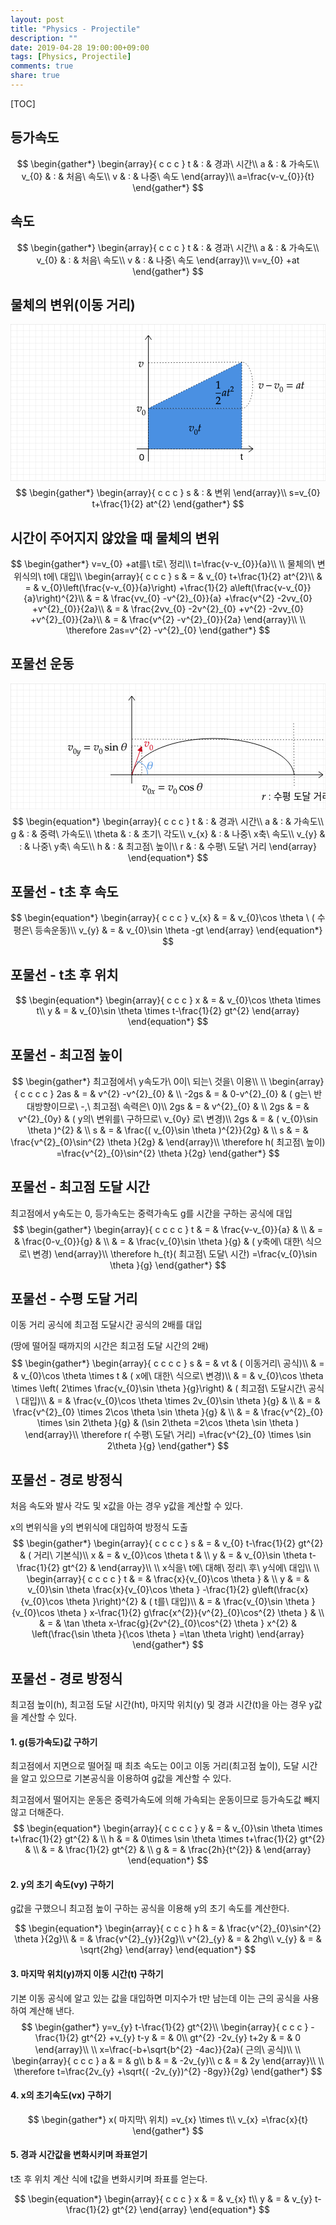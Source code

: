 ```yaml
---
layout: post
title: "Physics - Projectile"
description: ""
date: 2019-04-28 19:00:00+09:00
tags: [Physics, Projectile]
comments: true
share: true
---
```


[TOC]

## 등가속도



$$
\begin{gather*}
\begin{array}{ c c c }
t & : & 경과\ 시간\\
a & : & 가속도\\
v_{0} & : & 처음\ 속도\\
v & : & 나중\ 속도
\end{array}\\
a=\frac{v-v_{0}}{t}
\end{gather*}
$$



## 속도

$$
\begin{gather*}
\begin{array}{ c c c }
t & : & 경과\ 시간\\
a & : & 가속도\\
v_{0} & : & 처음\ 속도\\
v & : & 나중\ 속도
\end{array}\\
v=v_{0} +at
\end{gather*}
$$



## 물체의 변위(이동 거리)


<svg xmlns="http://www.w3.org/2000/svg" width="662" height="250.8125" style="
        width:662px;
        height:250.8125px;
        background: white;
        fill: none;
">
        <svg xmlns="http://www.w3.org/2000/svg"><g><defs><pattern id=".29422238962414315" width="10" height="10" patternUnits="userSpaceOnUse"><path d="M 10 0 L 0 0 0 10" fill="none" stroke="lightgray" stroke-width="0.5"/></pattern></defs><rect width="100%" height="100%" fill="url(#.29422238962414315)" stroke="lightgray" stroke-width="0.5"/></g></svg>
        <svg xmlns="http://www.w3.org/2000/svg" class="role-diagram-draw-area"><g class="shapes-region" style="stroke: black; fill: none;"><g class="composite-shape axis2d" style="stroke-width: 1; stroke: rgb(0, 0, 0);"><path class="real" d=" M202,199.64 L388.1,199.64 M220.61,18 L220.61,219.82"/><path d=" M381.1,194.64 L388.1,199.64 L381.1,204.64"/><path d=" M215.61,25 L220.61,18 L225.61,25"/></g><g class="composite-shape"><path class="real" d=" M220.61,134.82 L370.1,134.82 L370.1,199.64 L220.61,199.64 Z" style="stroke-width: 1; stroke: rgb(0, 0, 0); fill: rgb(74, 144, 226); stroke-dasharray: 1.125, 3.35;"/></g><g class="shape"><polygon class="real" points=" 370.1,60.82 370.1,134.82 220.61,134.82" style="stroke: rgb(0, 0, 0); stroke-width: 1; fill: rgb(74, 144, 226); stroke-dasharray: 1.125, 3.35;"/></g><g class="arrow-line"><path class="connection real" stroke-dasharray="1.125 3.35" d="  M221.1,61.82 L370.1,60.82" style="stroke: rgb(0, 0, 0); stroke-width: 1; fill: none;"/></g><g class="composite-shape"><path class="real" d=" M369.98,134.81 C370.19,134.82 370.4,134.83 370.6,134.83 C379.99,134.83 387.6,118.26 387.6,97.83 C387.6,77.39 379.99,60.82 370.6,60.82 C370.45,60.82 370.31,60.82 370.16,60.83 L370.6,97.83 Z" style="stroke-width: 1; stroke: none; fill: none; stroke-dasharray: 1.125, 3.35;"/><path class="real" d=" M369.98,134.81 C370.19,134.82 370.4,134.83 370.6,134.83 C379.99,134.83 387.6,118.26 387.6,97.83 C387.6,77.39 379.99,60.82 370.6,60.82 C370.45,60.82 370.31,60.82 370.16,60.83" style="stroke-width: 1; stroke: rgb(0, 0, 0); fill: none; stroke-dasharray: 1.125, 3.35;"/></g><g class="intersections-group"><g style="stroke: rgb(0, 0, 0); stroke-width: 1; fill: none;"/></g></g><g/><g/><!-- react-empty: 503 --></svg>
        <svg xmlns="http://www.w3.org/2000/svg" width="660" height="248.8125" style="width:660px;height:248.8125px;font-family:Asana-Math, Asana;background:white;"><g><g><text x="205.62503051757812" y="204.1999969482422" style="white-space:pre;stroke:none;fill:rgb(0, 0, 0);font-size:15px;font-family:Arial, Helvetica, sans-serif;font-weight:400;dominant-baseline:text-before-edge;text-decoration:none solid rgb(0, 0, 0);">0</text></g></g><g><g><text x="367.6250305175781" y="203.1999969482422" style="white-space:pre;stroke:none;fill:rgb(0, 0, 0);font-size:15px;font-family:Arial, Helvetica, sans-serif;font-weight:400;dominant-baseline:text-before-edge;text-decoration:none solid rgb(0, 0, 0);">t</text></g></g><g><g><g><g><g><g style="transform:matrix(1,0,0,1,201.78750610351562,140.15626525878906);"><path d="M166 420C187 420 203 421 229 424C118 304 76 221 76 121C76 44 122 -11 186 -11C324 -11 477 236 477 384C477 441 451 482 415 482C402 482 390 478 382 470L332 423L343 404C352 410 361 413 370 413C397 413 413 390 413 350C413 202 316 39 228 39C179 39 148 81 148 146C148 251 187 342 285 464L275 482C255 473 242 470 214 470C186 470 144 472 115 475L103 476C97 477 92 477 91 477C79 477 70 475 59 470C45 443 34 407 21 352L43 352L60 394C67 411 87 422 111 422C144 422 128 420 166 420Z" stroke="rgb(0, 0, 0)" stroke-width="8" fill="rgb(0, 0, 0)" style="transform:matrix(0.017,0,0,-0.017,0,0);"></path></g><g><g><g><g style="transform:matrix(1,0,0,1,210.26254272460938,145.54375305175782);"><path d="M263 689C108 689 29 566 29 324C29 207 50 106 85 57C120 8 176 -20 238 -20C389 -20 465 110 465 366C465 585 400 689 263 689ZM245 654C342 654 381 556 381 316C381 103 343 15 251 15C154 15 113 116 113 360C113 571 150 654 245 654Z" stroke="rgb(0, 0, 0)" stroke-width="8" fill="rgb(0, 0, 0)" style="transform:matrix(0.0119,0,0,-0.0119,0,0);"></path></g></g></g></g></g></g></g></g></g><g><g><g><g><g><g style="transform:matrix(1,0,0,1,204.62503051757812,68.60000610351562);"><path d="M166 420C187 420 203 421 229 424C118 304 76 221 76 121C76 44 122 -11 186 -11C324 -11 477 236 477 384C477 441 451 482 415 482C402 482 390 478 382 470L332 423L343 404C352 410 361 413 370 413C397 413 413 390 413 350C413 202 316 39 228 39C179 39 148 81 148 146C148 251 187 342 285 464L275 482C255 473 242 470 214 470C186 470 144 472 115 475L103 476C97 477 92 477 91 477C79 477 70 475 59 470C45 443 34 407 21 352L43 352L60 394C67 411 87 422 111 422C144 422 128 420 166 420Z" stroke="rgb(0, 0, 0)" stroke-width="8" fill="rgb(0, 0, 0)" style="transform:matrix(0.017,0,0,-0.017,0,0);"></path></g></g></g></g></g></g><g><g><g><g><g><g style="transform:matrix(1,0,0,1,396.6312561035156,103.15626525878906);"><path d="M166 420C187 420 203 421 229 424C118 304 76 221 76 121C76 44 122 -11 186 -11C324 -11 477 236 477 384C477 441 451 482 415 482C402 482 390 478 382 470L332 423L343 404C352 410 361 413 370 413C397 413 413 390 413 350C413 202 316 39 228 39C179 39 148 81 148 146C148 251 187 342 285 464L275 482C255 473 242 470 214 470C186 470 144 472 115 475L103 476C97 477 92 477 91 477C79 477 70 475 59 470C45 443 34 407 21 352L43 352L60 394C67 411 87 422 111 422C144 422 128 420 166 420Z" stroke="rgb(0, 0, 0)" stroke-width="8" fill="rgb(0, 0, 0)" style="transform:matrix(0.017,0,0,-0.017,0,0);"></path></g><g style="transform:matrix(1,0,0,1,408.3062438964844,103.15626525878906);"><path d="M555 243L555 299L51 299L51 243Z" stroke="rgb(0, 0, 0)" stroke-width="8" fill="rgb(0, 0, 0)" style="transform:matrix(0.017,0,0,-0.017,0,0);"></path></g><g style="transform:matrix(1,0,0,1,421.7812805175781,103.15626525878906);"><path d="M166 420C187 420 203 421 229 424C118 304 76 221 76 121C76 44 122 -11 186 -11C324 -11 477 236 477 384C477 441 451 482 415 482C402 482 390 478 382 470L332 423L343 404C352 410 361 413 370 413C397 413 413 390 413 350C413 202 316 39 228 39C179 39 148 81 148 146C148 251 187 342 285 464L275 482C255 473 242 470 214 470C186 470 144 472 115 475L103 476C97 477 92 477 91 477C79 477 70 475 59 470C45 443 34 407 21 352L43 352L60 394C67 411 87 422 111 422C144 422 128 420 166 420Z" stroke="rgb(0, 0, 0)" stroke-width="8" fill="rgb(0, 0, 0)" style="transform:matrix(0.017,0,0,-0.017,0,0);"></path></g><g><g><g><g style="transform:matrix(1,0,0,1,430.2562561035156,108.54375305175782);"><path d="M263 689C108 689 29 566 29 324C29 207 50 106 85 57C120 8 176 -20 238 -20C389 -20 465 110 465 366C465 585 400 689 263 689ZM245 654C342 654 381 556 381 316C381 103 343 15 251 15C154 15 113 116 113 360C113 571 150 654 245 654Z" stroke="rgb(0, 0, 0)" stroke-width="8" fill="rgb(0, 0, 0)" style="transform:matrix(0.0119,0,0,-0.0119,0,0);"></path></g></g></g></g><g style="transform:matrix(1,0,0,1,440.9937438964844,103.15626525878906);"><path d="M604 347L604 406L65 406L65 347ZM604 134L604 193L65 193L65 134Z" stroke="rgb(0, 0, 0)" stroke-width="8" fill="rgb(0, 0, 0)" style="transform:matrix(0.017,0,0,-0.017,0,0);"></path></g><g style="transform:matrix(1,0,0,1,457.1437683105469,103.15626525878906);"><path d="M271 204L242 77C238 60 236 42 236 26C236 4 245 -9 260 -9C283 -9 324 17 406 85L399 106C375 86 346 59 324 59C315 59 309 68 309 82C309 87 309 90 310 93L402 472L392 481L359 463C318 478 301 482 274 482C246 482 226 477 199 464C137 433 104 403 79 354C35 265 4 145 4 67C4 23 19 -11 38 -11C75 -11 155 41 271 204ZM319 414C297 305 278 253 244 201C187 117 126 59 94 59C82 59 76 72 76 99C76 163 104 280 139 360C163 415 186 433 234 433C257 433 275 429 319 414ZM568 390L512 107C511 99 499 61 499 31C499 6 510 -9 529 -9C564 -9 599 11 677 74L708 99L698 117L653 86C624 66 604 56 593 56C584 56 579 64 579 76C579 102 593 183 622 328L635 390L742 390L753 440C715 436 681 434 643 434C659 528 670 577 688 631L677 646C657 634 630 622 599 610L574 440C530 419 504 408 486 403L484 390Z" stroke="rgb(0, 0, 0)" stroke-width="8" fill="rgb(0, 0, 0)" style="transform:matrix(0.017,0,0,-0.017,0,0);"></path></g></g></g></g></g></g><g><g><g><g><g><g><g><g><g style="transform:matrix(1,0,0,1,328.2000427246094,103.00001525878906);"><path d="M418 -3L418 27L366 30C311 33 301 44 301 96L301 700L60 598L67 548L217 614L217 96C217 44 206 33 152 30L96 27L96 -3C250 0 250 0 261 0C292 0 402 -3 418 -3Z" stroke="rgb(0, 0, 0)" stroke-width="8" fill="rgb(0, 0, 0)" style="transform:matrix(0.017,0,0,-0.017,0,0);"></path></g></g></g><g><g><g style="transform:matrix(1,0,0,1,328.2000427246094,128.00001525878906);"><path d="M16 23L16 -3C203 -3 203 0 239 0C275 0 275 -3 468 -3L468 82C353 77 307 81 122 77L304 270C401 373 431 428 431 503C431 618 353 689 226 689C154 689 105 669 56 619L39 483L68 483L81 529C97 587 133 612 200 612C286 612 341 558 341 473C341 398 299 324 186 204Z" stroke="rgb(0, 0, 0)" stroke-width="8" fill="rgb(0, 0, 0)" style="transform:matrix(0.017,0,0,-0.017,0,0);"></path></g></g></g><line style="fill:none;stroke-width:1px;stroke:rgb(0, 0, 0);" x1="328.2000427246094" y1="110.55000305175781" x2="336.68754291534424" y2="110.55000305175781"></line></g><g style="transform:matrix(1,0,0,1,338.3875427246094,115.00001525878906);"><path d="M271 204L242 77C238 60 236 42 236 26C236 4 245 -9 260 -9C283 -9 324 17 406 85L399 106C375 86 346 59 324 59C315 59 309 68 309 82C309 87 309 90 310 93L402 472L392 481L359 463C318 478 301 482 274 482C246 482 226 477 199 464C137 433 104 403 79 354C35 265 4 145 4 67C4 23 19 -11 38 -11C75 -11 155 41 271 204ZM319 414C297 305 278 253 244 201C187 117 126 59 94 59C82 59 76 72 76 99C76 163 104 280 139 360C163 415 186 433 234 433C257 433 275 429 319 414ZM568 390L512 107C511 99 499 61 499 31C499 6 510 -9 529 -9C564 -9 599 11 677 74L708 99L698 117L653 86C624 66 604 56 593 56C584 56 579 64 579 76C579 102 593 183 622 328L635 390L742 390L753 440C715 436 681 434 643 434C659 528 670 577 688 631L677 646C657 634 630 622 599 610L574 440C530 419 504 408 486 403L484 390Z" stroke="rgb(0, 0, 0)" stroke-width="8" fill="rgb(0, 0, 0)" style="transform:matrix(0.017,0,0,-0.017,0,0);"></path></g><g><g><g><g style="transform:matrix(1,0,0,1,351.5500183105469,107.71251525878907);"><path d="M16 23L16 -3C203 -3 203 0 239 0C275 0 275 -3 468 -3L468 82C353 77 307 81 122 77L304 270C401 373 431 428 431 503C431 618 353 689 226 689C154 689 105 669 56 619L39 483L68 483L81 529C97 587 133 612 200 612C286 612 341 558 341 473C341 398 299 324 186 204Z" stroke="rgb(0, 0, 0)" stroke-width="8" fill="rgb(0, 0, 0)" style="transform:matrix(0.0119,0,0,-0.0119,0,0);"></path></g></g></g></g></g></g></g></g></g><g><g><g><g><g><g style="transform:matrix(1,0,0,1,285.3125305175781,171.38124084472656);"><path d="M166 420C187 420 203 421 229 424C118 304 76 221 76 121C76 44 122 -11 186 -11C324 -11 477 236 477 384C477 441 451 482 415 482C402 482 390 478 382 470L332 423L343 404C352 410 361 413 370 413C397 413 413 390 413 350C413 202 316 39 228 39C179 39 148 81 148 146C148 251 187 342 285 464L275 482C255 473 242 470 214 470C186 470 144 472 115 475L103 476C97 477 92 477 91 477C79 477 70 475 59 470C45 443 34 407 21 352L43 352L60 394C67 411 87 422 111 422C144 422 128 420 166 420Z" stroke="rgb(0, 0, 0)" stroke-width="8" fill="rgb(0, 0, 0)" style="transform:matrix(0.017,0,0,-0.017,0,0);"></path></g><g><g><g><g style="transform:matrix(1,0,0,1,293.7875061035156,176.76875915527344);"><path d="M263 689C108 689 29 566 29 324C29 207 50 106 85 57C120 8 176 -20 238 -20C389 -20 465 110 465 366C465 585 400 689 263 689ZM245 654C342 654 381 556 381 316C381 103 343 15 251 15C154 15 113 116 113 360C113 571 150 654 245 654Z" stroke="rgb(0, 0, 0)" stroke-width="8" fill="rgb(0, 0, 0)" style="transform:matrix(0.0119,0,0,-0.0119,0,0);"></path></g></g></g></g><g style="transform:matrix(1,0,0,1,299.7250061035156,171.38124084472656);"><path d="M125 390L69 107C68 99 56 61 56 31C56 6 67 -9 86 -9C121 -9 156 11 234 74L265 99L255 117L210 86C181 66 161 56 150 56C141 56 136 64 136 76C136 102 150 183 179 328L192 390L299 390L310 440C272 436 238 434 200 434C216 528 227 577 245 631L234 646C214 634 187 622 156 610L131 440C87 419 61 408 43 403L41 390Z" stroke="rgb(0, 0, 0)" stroke-width="8" fill="rgb(0, 0, 0)" style="transform:matrix(0.017,0,0,-0.017,0,0);"></path></g></g></g></g></g></g></svg>
</svg>
$$
\begin{gather*}
\begin{array}{ c c c }
s & : & 변위
\end{array}\\
s=v_{0} t+\frac{1}{2} at^{2}
\end{gather*}
$$



## 시간이 주어지지 않았을 때 물체의 변위

$$
\begin{gather*}
v=v_{0} +at를\ t로\ 정리\\
t=\frac{v-v_{0}}{a}\\
\\
물체의\ 변위식의\ t에\ 대입\\
\begin{array}{ c c c }
s & = & v_{0} t+\frac{1}{2} at^{2}\\
 & = & v_{0}\left(\frac{v-v_{0}}{a}\right) +\frac{1}{2} a\left(\frac{v-v_{0}}{a}\right)^{2}\\
 & = & \frac{vv_{0} -v^{2}_{0}}{a} +\frac{v^{2} -2vv_{0} +v^{2}_{0}}{2a}\\
 & = & \frac{2vv_{0} -2v^{2}_{0} +v^{2} -2vv_{0} +v^{2}_{0}}{2a}\\
 & = & \frac{v^{2} -v^{2}_{0}}{2a}
\end{array}\\
\\
\therefore 2as=v^{2} -v^{2}_{0}
\end{gather*}
$$



## 포물선 운동


<svg xmlns="http://www.w3.org/2000/svg" width="662" height="202.5" style="
        width:662px;
        height:202.5px;
        background: white;
        fill: none;
">
        <svg xmlns="http://www.w3.org/2000/svg"><g><defs><pattern id=".8079804738537064" width="10" height="10" patternUnits="userSpaceOnUse"><path d="M 10 0 L 0 0 0 10" fill="none" stroke="lightgray" stroke-width="0.5"/></pattern></defs><rect width="100%" height="100%" fill="url(#.8079804738537064)" stroke="lightgray" stroke-width="0.5"/></g></svg>
        <svg xmlns="http://www.w3.org/2000/svg" class="role-diagram-draw-area"><g class="shapes-region" style="stroke: black; fill: none;"><g class="composite-shape axis2d" style="stroke-width: 1; stroke: rgb(0, 0, 0);"><path class="real" d=" M160,146 L500,146 M194,20 L194,160"/><path d=" M493,141 L500,146 L493,151"/><path d=" M189,27 L194,20 L199,27"/></g><g class="composite-shape"><path class="real" d=" M194.74,146.5 C198.43,114.15 254.88,88.28 324.07,88.03 C393.91,87.77 450.95,113.7 453.93,146.45 L324.3,149.5 Z" style="stroke-width: 1; stroke: none; fill: none;"/><path class="real" d=" M194.74,146.5 C198.43,114.15 254.88,88.28 324.07,88.03 C393.91,87.77 450.95,113.7 453.93,146.45" style="stroke-width: 1; stroke: rgb(0, 0, 0); fill: none;"/></g><g class="arrow-line"><path class="connection real" stroke-dasharray="" d="  M209.34,101.89 L194,146" style="stroke: rgb(208, 2, 27); stroke-width: 1; fill: none;"/><g stroke="none" fill="rgba(208,2,27,1)" transform="matrix(-0.3285369771688027,0.9444911088161633,-0.9444911088161633,-0.3285369771688027,210,100)" style="stroke: none; fill: rgb(208, 2, 27); stroke-width: 1;"><path d=" M8.93,-4.29 L0,0 L8.93,4.29 Z"/></g></g><g class="composite-shape"><path class="real" d=" M194,100 L210,100 L210,146 L194,146 Z" style="stroke-width: 1; stroke: rgb(0, 0, 0); fill: none; stroke-dasharray: 1.125, 3.35;"/></g><g class="composite-shape"><path class="real" d=" M201.81,125.15 C211.62,125.55 219.42,134.4 219.34,145.2 C219.34,145.31 219.34,145.42 219.33,145.53 L201.1,145.06 Z" style="stroke-width: 1; stroke: none; fill: none;"/><path class="real" d=" M201.81,125.15 C211.62,125.55 219.42,134.4 219.34,145.2 C219.34,145.31 219.34,145.42 219.33,145.53" style="stroke-width: 1; stroke: rgb(74, 144, 226); fill: none;"/></g><g class="arrow-line"><path class="connection real" stroke-dasharray="1.125 3.35" d="  M500,90 L194,89" style="stroke: rgb(0, 0, 0); stroke-width: 1; fill: none;"/></g><g class="arrow-line"><path class="connection real" stroke-dasharray="1.125 3.35" d="  M453,64 L454,164" style="stroke: rgb(0, 0, 0); stroke-width: 1; fill: none;"/></g><g class="intersections-group"><g style="stroke: rgb(0, 0, 0); stroke-width: 1; fill: none;"/></g></g><g/><g/><!-- react-empty: 1095 --></svg>
        <svg xmlns="http://www.w3.org/2000/svg" width="660" height="200.5" style="width:660px;height:200.5px;font-family:Asana-Math, Asana;background:white;"><g><g><g><g><g><g style="transform:matrix(1,0,0,1,213.78750610351562,101.15625);"><path d="M166 420C187 420 203 421 229 424C118 304 76 221 76 121C76 44 122 -11 186 -11C324 -11 477 236 477 384C477 441 451 482 415 482C402 482 390 478 382 470L332 423L343 404C352 410 361 413 370 413C397 413 413 390 413 350C413 202 316 39 228 39C179 39 148 81 148 146C148 251 187 342 285 464L275 482C255 473 242 470 214 470C186 470 144 472 115 475L103 476C97 477 92 477 91 477C79 477 70 475 59 470C45 443 34 407 21 352L43 352L60 394C67 411 87 422 111 422C144 422 128 420 166 420Z" stroke="rgb(208, 2, 27)" stroke-width="8" fill="rgb(208, 2, 27)" style="transform:matrix(0.017,0,0,-0.017,0,0);"></path></g><g><g><g><g style="transform:matrix(1,0,0,1,222.26254272460938,106.54373779296876);"><path d="M263 689C108 689 29 566 29 324C29 207 50 106 85 57C120 8 176 -20 238 -20C389 -20 465 110 465 366C465 585 400 689 263 689ZM245 654C342 654 381 556 381 316C381 103 343 15 251 15C154 15 113 116 113 360C113 571 150 654 245 654Z" stroke="rgb(208, 2, 27)" stroke-width="8" fill="rgb(208, 2, 27)" style="transform:matrix(0.0119,0,0,-0.0119,0,0);"></path></g></g></g></g></g></g></g></g></g><g><g><g><g><g><g style="transform:matrix(1,0,0,1,91.71249389648438,107.15625);"><path d="M166 420C187 420 203 421 229 424C118 304 76 221 76 121C76 44 122 -11 186 -11C324 -11 477 236 477 384C477 441 451 482 415 482C402 482 390 478 382 470L332 423L343 404C352 410 361 413 370 413C397 413 413 390 413 350C413 202 316 39 228 39C179 39 148 81 148 146C148 251 187 342 285 464L275 482C255 473 242 470 214 470C186 470 144 472 115 475L103 476C97 477 92 477 91 477C79 477 70 475 59 470C45 443 34 407 21 352L43 352L60 394C67 411 87 422 111 422C144 422 128 420 166 420Z" stroke="rgb(0, 0, 0)" stroke-width="8" fill="rgb(0, 0, 0)" style="transform:matrix(0.017,0,0,-0.017,0,0);"></path></g><g><g><g><g style="transform:matrix(1,0,0,1,100.18753051757812,112.54373779296876);"><path d="M263 689C108 689 29 566 29 324C29 207 50 106 85 57C120 8 176 -20 238 -20C389 -20 465 110 465 366C465 585 400 689 263 689ZM245 654C342 654 381 556 381 316C381 103 343 15 251 15C154 15 113 116 113 360C113 571 150 654 245 654ZM492 -180C491 -187 491 -193 491 -198C491 -241 528 -276 573 -276C679 -276 789 -152 848 33L989 473L978 482C949 471 926 465 904 463L869 331C857 284 822 211 789 162C754 111 705 67 683 67C671 67 662 90 663 115L679 322C681 353 683 391 683 419C683 464 676 482 659 482C646 482 632 475 584 442L502 386L513 368L563 398C568 401 579 410 588 410C602 410 610 391 610 358C610 357 610 351 609 343L592 100L591 60C591 18 609 -11 634 -11C671 -11 755 74 830 187L781 16C730 -161 680 -234 610 -234C575 -234 548 -207 548 -172C548 -167 549 -159 550 -150L540 -146Z" stroke="rgb(0, 0, 0)" stroke-width="8" fill="rgb(0, 0, 0)" style="transform:matrix(0.0119,0,0,-0.0119,0,0);"></path></g></g></g></g><g style="transform:matrix(1,0,0,1,116.86251831054688,107.15625);"><path d="M604 347L604 406L65 406L65 347ZM604 134L604 193L65 193L65 134Z" stroke="rgb(0, 0, 0)" stroke-width="8" fill="rgb(0, 0, 0)" style="transform:matrix(0.017,0,0,-0.017,0,0);"></path></g><g style="transform:matrix(1,0,0,1,133.01254272460938,107.15625);"><path d="M166 420C187 420 203 421 229 424C118 304 76 221 76 121C76 44 122 -11 186 -11C324 -11 477 236 477 384C477 441 451 482 415 482C402 482 390 478 382 470L332 423L343 404C352 410 361 413 370 413C397 413 413 390 413 350C413 202 316 39 228 39C179 39 148 81 148 146C148 251 187 342 285 464L275 482C255 473 242 470 214 470C186 470 144 472 115 475L103 476C97 477 92 477 91 477C79 477 70 475 59 470C45 443 34 407 21 352L43 352L60 394C67 411 87 422 111 422C144 422 128 420 166 420Z" stroke="rgb(0, 0, 0)" stroke-width="8" fill="rgb(0, 0, 0)" style="transform:matrix(0.017,0,0,-0.017,0,0);"></path></g><g><g><g><g style="transform:matrix(1,0,0,1,141.48751831054688,112.54373779296876);"><path d="M263 689C108 689 29 566 29 324C29 207 50 106 85 57C120 8 176 -20 238 -20C389 -20 465 110 465 366C465 585 400 689 263 689ZM245 654C342 654 381 556 381 316C381 103 343 15 251 15C154 15 113 116 113 360C113 571 150 654 245 654Z" stroke="rgb(0, 0, 0)" stroke-width="8" fill="rgb(0, 0, 0)" style="transform:matrix(0.0119,0,0,-0.0119,0,0);"></path></g></g></g></g><g><g style="transform:matrix(1,0,0,1,150.82504272460938,107.15625);"><path d="M41 143C41 74 38 44 30 4C82 -13 121 -20 167 -20C298 -20 391 50 391 148C391 321 107 228 107 358C107 408 142 436 203 436C270 436 321 401 321 354L321 331L349 331C350 389 351 413 354 444C301 462 265 469 224 469C108 469 37 414 37 324C37 276 59 242 105 221C223 169 317 195 317 109C317 55 267 17 196 17C123 17 71 52 71 102L71 143ZM611 465L602 469C551 448 499 434 446 428L446 400L483 400C523 400 527 393 527 327L527 102C527 39 524 32 490 30L444 27L444 -3C544 0 544 0 569 0C594 0 594 0 694 -3L694 27L648 30C614 32 611 39 611 102ZM565 687C535 687 509 661 509 631C509 602 535 576 564 576C593 576 620 602 620 631C620 659 593 687 565 687ZM1123 -3C1184 0 1185 0 1202 0C1216 0 1216 0 1285 -3L1285 27L1244 30C1210 32 1207 38 1207 102L1207 295C1207 412 1152 469 1040 469C1003 469 982 462 961 444L885 378L885 465L876 469C825 448 773 434 720 428L720 400L757 400C797 400 801 393 801 327L801 102C801 39 798 32 764 30L719 27L719 -3C787 -1 814 0 843 0C872 0 899 -1 967 -3L967 27L922 30C888 32 885 39 885 102L885 314C885 359 951 408 1012 408C1079 408 1123 358 1123 281Z" stroke="rgb(0, 0, 0)" stroke-width="8" fill="rgb(0, 0, 0)" style="transform:matrix(0.017,0,0,-0.017,0,0);"></path></g></g><g style="transform:matrix(1,0,0,1,176.22500610351562,107.15625);"><path d="M237 -16C473 -16 572 316 576 504C578 618 546 702 419 702C159 702 72 412 69 199C67 80 101 -16 237 -16ZM401 676C536 676 506 491 485 381L169 381C194 485 272 676 401 676ZM253 13C102 13 147 261 163 349L479 349C454 237 396 13 253 13Z" stroke="rgb(0, 0, 0)" stroke-width="8" fill="rgb(0, 0, 0)" style="transform:matrix(0.017,0,0,-0.017,0,0);"></path></g></g></g></g></g></g><g><g><g><g><g><g style="transform:matrix(1,0,0,1,210.71878051757812,171.15625);"><path d="M166 420C187 420 203 421 229 424C118 304 76 221 76 121C76 44 122 -11 186 -11C324 -11 477 236 477 384C477 441 451 482 415 482C402 482 390 478 382 470L332 423L343 404C352 410 361 413 370 413C397 413 413 390 413 350C413 202 316 39 228 39C179 39 148 81 148 146C148 251 187 342 285 464L275 482C255 473 242 470 214 470C186 470 144 472 115 475L103 476C97 477 92 477 91 477C79 477 70 475 59 470C45 443 34 407 21 352L43 352L60 394C67 411 87 422 111 422C144 422 128 420 166 420Z" stroke="rgb(0, 0, 0)" stroke-width="8" fill="rgb(0, 0, 0)" style="transform:matrix(0.017,0,0,-0.017,0,0);"></path></g><g><g><g><g style="transform:matrix(1,0,0,1,219.19375610351562,176.54373779296876);"><path d="M263 689C108 689 29 566 29 324C29 207 50 106 85 57C120 8 176 -20 238 -20C389 -20 465 110 465 366C465 585 400 689 263 689ZM245 654C342 654 381 556 381 316C381 103 343 15 251 15C154 15 113 116 113 360C113 571 150 654 245 654ZM508 1C523 -7 539 -11 551 -11C584 -11 623 18 654 65L730 182L741 113C754 28 777 -11 813 -11C835 -11 867 6 899 35L948 79L939 98C903 68 878 53 862 53C847 53 834 63 824 83C815 102 804 139 799 168L781 269L816 318C863 383 890 406 921 406C937 406 949 398 954 383L968 387L983 472C971 479 962 482 953 482C913 482 873 446 811 354L774 299L768 347C756 446 729 482 670 482C644 482 622 474 613 461L555 378L572 368C602 402 622 416 641 416C674 416 696 375 713 277L724 215L684 153C641 86 607 54 579 54C564 54 553 58 551 63L540 91L520 88C520 53 512 27 508 1Z" stroke="rgb(0, 0, 0)" stroke-width="8" fill="rgb(0, 0, 0)" style="transform:matrix(0.0119,0,0,-0.0119,0,0);"></path></g></g></g></g><g style="transform:matrix(1,0,0,1,235.86874389648438,171.15625);"><path d="M604 347L604 406L65 406L65 347ZM604 134L604 193L65 193L65 134Z" stroke="rgb(0, 0, 0)" stroke-width="8" fill="rgb(0, 0, 0)" style="transform:matrix(0.017,0,0,-0.017,0,0);"></path></g><g style="transform:matrix(1,0,0,1,252.01876831054688,171.15625);"><path d="M166 420C187 420 203 421 229 424C118 304 76 221 76 121C76 44 122 -11 186 -11C324 -11 477 236 477 384C477 441 451 482 415 482C402 482 390 478 382 470L332 423L343 404C352 410 361 413 370 413C397 413 413 390 413 350C413 202 316 39 228 39C179 39 148 81 148 146C148 251 187 342 285 464L275 482C255 473 242 470 214 470C186 470 144 472 115 475L103 476C97 477 92 477 91 477C79 477 70 475 59 470C45 443 34 407 21 352L43 352L60 394C67 411 87 422 111 422C144 422 128 420 166 420Z" stroke="rgb(0, 0, 0)" stroke-width="8" fill="rgb(0, 0, 0)" style="transform:matrix(0.017,0,0,-0.017,0,0);"></path></g><g><g><g><g style="transform:matrix(1,0,0,1,260.4937438964844,176.54373779296876);"><path d="M263 689C108 689 29 566 29 324C29 207 50 106 85 57C120 8 176 -20 238 -20C389 -20 465 110 465 366C465 585 400 689 263 689ZM245 654C342 654 381 556 381 316C381 103 343 15 251 15C154 15 113 116 113 360C113 571 150 654 245 654Z" stroke="rgb(0, 0, 0)" stroke-width="8" fill="rgb(0, 0, 0)" style="transform:matrix(0.0119,0,0,-0.0119,0,0);"></path></g></g></g></g><g><g style="transform:matrix(1,0,0,1,269.8312683105469,171.15625);"><path d="M399 311C399 357 404 398 413 434C381 478 338 497 293 497C169 497 25 361 25 224C25 219 26 215 26 210C26 75 121 -20 255 -20C307 -20 382 -1 392 14L413 46L403 61C366 41 334 32 298 32C187 32 114 118 114 250C114 357 164 417 254 417C298 417 346 397 364 372L371 311ZM722 469C576 469 475 366 475 217C475 76 564 -20 693 -20C847 -20 957 87 957 237C957 372 859 469 722 469ZM704 436C796 436 864 336 864 200C864 85 813 13 732 13C634 13 568 109 568 251C568 371 616 436 704 436ZM1029 143C1029 74 1026 44 1018 4C1070 -13 1109 -20 1155 -20C1286 -20 1379 50 1379 148C1379 321 1095 228 1095 358C1095 408 1130 436 1191 436C1258 436 1309 401 1309 354L1309 331L1337 331C1338 389 1339 413 1342 444C1289 462 1253 469 1212 469C1096 469 1025 414 1025 324C1025 276 1047 242 1093 221C1211 169 1305 195 1305 109C1305 55 1255 17 1184 17C1111 17 1059 52 1059 102L1059 143Z" stroke="rgb(0, 0, 0)" stroke-width="8" fill="rgb(0, 0, 0)" style="transform:matrix(0.017,0,0,-0.017,0,0);"></path></g></g><g style="transform:matrix(1,0,0,1,297.2187805175781,171.15625);"><path d="M237 -16C473 -16 572 316 576 504C578 618 546 702 419 702C159 702 72 412 69 199C67 80 101 -16 237 -16ZM401 676C536 676 506 491 485 381L169 381C194 485 272 676 401 676ZM253 13C102 13 147 261 163 349L479 349C454 237 396 13 253 13Z" stroke="rgb(0, 0, 0)" stroke-width="8" fill="rgb(0, 0, 0)" style="transform:matrix(0.017,0,0,-0.017,0,0);"></path></g></g></g></g></g></g><g><g><g><g><g><g style="transform:matrix(1,0,0,1,217.78750610351562,137.0999755859375);"><path d="M237 -16C473 -16 572 316 576 504C578 618 546 702 419 702C159 702 72 412 69 199C67 80 101 -16 237 -16ZM401 676C536 676 506 491 485 381L169 381C194 485 272 676 401 676ZM253 13C102 13 147 261 163 349L479 349C454 237 396 13 253 13Z" stroke="rgb(74, 144, 226)" stroke-width="8" fill="rgb(74, 144, 226)" style="transform:matrix(0.017,0,0,-0.017,0,0);"></path></g></g></g></g></g></g><g><g><g><g><g><g style="transform:matrix(1,0,0,1,510.8812561035156,96.0999755859375);"><path d="M236 722L224 733C179 711 138 697 64 691L60 670L108 670C126 670 142 667 142 647C142 641 142 632 140 622L98 388C78 272 36 80 10 2L17 -9L86 7C94 64 108 164 148 236C193 317 296 414 338 414C349 414 360 407 360 393C360 375 355 342 345 303L294 107C288 85 281 55 281 31C281 6 291 -9 312 -9C344 -9 412 41 471 85L461 103L435 86C412 71 386 56 374 56C367 56 361 65 361 76C361 88 364 101 368 116L432 372C438 398 443 423 443 447C443 464 437 482 411 482C376 482 299 437 231 374C198 343 172 308 144 273L140 275Z" stroke="rgb(0, 0, 0)" stroke-width="8" fill="rgb(0, 0, 0)" style="transform:matrix(0.017,0,0,-0.017,0,0);"></path></g><g style="transform:matrix(1,0,0,1,526.7937316894531,96.0999755859375);"><path d="M123 111C93 111 66 83 66 53C66 23 93 -5 122 -5C154 -5 182 22 182 53C182 83 154 111 123 111ZM123 456C93 456 66 428 66 398C66 368 93 340 122 340C154 340 182 367 182 397C182 428 154 456 123 456Z" stroke="rgb(0, 0, 0)" stroke-width="8" fill="rgb(0, 0, 0)" style="transform:matrix(0.017,0,0,-0.017,0,0);"></path></g><g><g style="transform:matrix(1,0,0,1,534.0813293457031,96.0999755859375);"><path d="" stroke="rgb(0, 0, 0)" stroke-width="8" fill="rgb(0, 0, 0)" style="transform:matrix(0.017,0,0,-0.017,0,0);"></path></g><text x="538.0813293457031" y="96.26664225260417" style="white-space:pre;stroke:none;fill:rgb(0, 0, 0);font-size:17px;font-family:Asana-Math, Asana;font-weight:400;dominant-baseline:auto;text-decoration:none solid rgb(0, 0, 0);">최고점</text><g style="transform:matrix(1,0,0,1,589.2812805175781,96.0999755859375);"><path d="" stroke="rgb(0, 0, 0)" stroke-width="8" fill="rgb(0, 0, 0)" style="transform:matrix(0.017,0,0,-0.017,0,0);"></path></g><text x="594.0813293457031" y="96.26664225260417" style="white-space:pre;stroke:none;fill:rgb(0, 0, 0);font-size:17px;font-family:Asana-Math, Asana;font-weight:400;dominant-baseline:auto;text-decoration:none solid rgb(0, 0, 0);">높이</text></g></g></g></g></g></g><g><g><g><g><g><g style="transform:matrix(1,0,0,1,401.7812805175781,186.0999755859375);"><path d="M368 365C371 403 376 435 384 476C373 481 369 482 364 482C333 482 302 458 266 407C227 351 188 291 172 256L204 408C208 425 210 438 210 450C210 470 202 482 187 482C166 482 128 461 54 408L26 388L33 368L65 389C93 407 104 412 113 412C123 412 130 403 130 390C130 332 87 126 47 -2L57 -9C72 -4 88 -1 111 4L124 6L150 126C168 209 191 262 235 319C269 363 296 384 318 384C333 384 343 379 354 365Z" stroke="rgb(0, 0, 0)" stroke-width="8" fill="rgb(0, 0, 0)" style="transform:matrix(0.017,0,0,-0.017,0,0);"></path></g></g></g></g><text x="408.3812561035156" y="172.29998779296875" style="white-space:pre;stroke:none;fill:rgb(0, 0, 0);font-size:15px;font-family:Arial, Helvetica, sans-serif;font-weight:400;dominant-baseline:text-before-edge;text-decoration:none solid rgb(0, 0, 0);"> : 수평 도달 거리</text></g></g></svg>
</svg>
$$
\begin{equation*}
\begin{array}{ c c c }
t & : & 경과\ 시간\\
a & : & 가속도\\
g & : & 중력\ 가속도\\
\theta  & : & 초기\ 각도\\
v_{x} & : & 나중\ x축\ 속도\\
v_{y} & : & 나중\ y축\ 속도\\
h & : & 최고점\ 높이\\
r & : & 수평\ 도달\ 거리
\end{array}
\end{equation*}
$$



## 포물선 - t초 후 속도

$$
\begin{equation*}
\begin{array}{ c c c }
v_{x} & = & v_{0}\cos \theta \ ( 수평은\ 등속운동)\\
v_{y} & = & v_{0}\sin \theta -gt
\end{array}
\end{equation*}
$$



## 포물선 - t초 후 위치

$$
\begin{equation*}
\begin{array}{ c c c }
x & = & v_{0}\cos \theta \times t\\
y & = & v_{0}\sin \theta \times t-\frac{1}{2} gt^{2}
\end{array}
\end{equation*}
$$



## 포물선 - 최고점 높이

$$
\begin{gather*}
최고점에서\ y속도가\ 0이\ 되는\ 것을\ 이용\\
\\
\begin{array}{ c c c c }
2as & = & v^{2} -v^{2}_{0} & \\
-2gs & = & 0-v^{2}_{0} & ( g는\ 반대방향이므로\ -,\ 최고점\ 속력은\ 0)\\
2gs & = & v^{2}_{0} & \\
2gs & = & v^{2}_{0y} & ( y의\ 변위를\ 구하므로\ v_{0y} 로\ 변경)\\
2gs & = & ( v_{0}\sin \theta )^{2} & \\
s & = & \frac{( v_{0}\sin \theta )^{2}}{2g} & \\
s & = & \frac{v^{2}_{0}\sin^{2} \theta }{2g} & 
\end{array}\\
\therefore h( 최고점\ 높이) =\frac{v^{2}_{0}\sin^{2} \theta }{2g}
\end{gather*}
$$



## 포물선 - 최고점 도달 시간

최고점에서 y속도는 0, 등가속도는 중력가속도 g를 시간을 구하는 공식에 대입
$$
\begin{gather*}
\begin{array}{ c c c c }
t & = & \frac{v-v_{0}}{a} & \\
 & = & \frac{0-v_{0}}{g} & \\
 & = & \frac{v_{0}\sin \theta }{g} & ( y축에\ 대한\ 식으로\ 변경)
\end{array}\\
\therefore h_{t}( 최고점\ 도달\ 시간) =\frac{v_{0}\sin \theta }{g}
\end{gather*}
$$


## 포물선 - 수평 도달 거리

이동 거리 공식에 최고점 도달시간 공식의 2배를 대입

(땅에 떨어질 때까지의 시간은 최고점 도달 시간의 2배)
$$
\begin{gather*}
\begin{array}{ c c c c }
s & = & vt & ( 이동거리\ 공식)\\
 & = & v_{0}\cos \theta \times t & ( x에\ 대한\ 식으로\ 변경)\\
 & = & v_{0}\cos \theta \times \left( 2\times \frac{v_{0}\sin \theta }{g}\right) & ( 최고점\ 도달시간\ 공식\ 대입)\\
 & = & \frac{v_{0}\cos \theta \times 2v_{0}\sin \theta }{g} & \\
 & = & \frac{v^{2}_{0} \times 2\cos \theta \sin \theta }{g} & \\
 & = & \frac{v^{2}_{0} \times \sin 2\theta }{g} & (\sin 2\theta =2\cos \theta \sin \theta )
\end{array}\\
\therefore r( 수평\ 도달\ 거리) =\frac{v^{2}_{0} \times \sin 2\theta }{g}
\end{gather*}
$$


## 포물선 - 경로 방정식

처음 속도와 발사 각도 및 x값을 아는 경우 y값을 계산할 수 있다.

x의 변위식을 y의 변위식에 대입하여 방정식 도출
$$
\begin{gather*}
\begin{array}{ c c c c }
s & = & v_{0} t-\frac{1}{2} gt^{2} & ( 거리\ 기본식)\\
x & = & v_{0}\cos \theta t & \\
y & = & v_{0}\sin \theta t-\frac{1}{2} gt^{2} & 
\end{array}\\
\\
x식을\ t에\ 대해\ 정리\ 후\ y식에\ 대입\\
\\
\begin{array}{ c c c c }
t & = & \frac{x}{v_{0}\cos \theta } & \\
y & = & v_{0}\sin \theta \frac{x}{v_{0}\cos \theta } -\frac{1}{2} g\left(\frac{x}{v_{0}\cos \theta }\right)^{2} & ( t를\ 대입)\\
 & = & \frac{v_{0}\sin \theta }{v_{0}\cos \theta } x-\frac{1}{2} g\frac{x^{2}}{v^{2}_{0}\cos^{2} \theta } & \\
 & = & \tan \theta x-\frac{g}{2v^{2}_{0}\cos^{2} \theta } x^{2} & \left(\frac{\sin \theta }{\cos \theta } =\tan \theta \right)
\end{array}
\end{gather*}
$$






## 포물선 - 경로 방정식

최고점 높이(h), 최고점 도달 시간(ht), 마지막 위치(y) 및 경과 시간(t)을 아는 경우 y값을 계산할 수 있다.



#### 1. g(등가속도)값 구하기

최고점에서 지면으로 떨어질 때 최초 속도는 0이고 이동 거리(최고점 높이), 도달 시간을 알고 있으므로 기본공식을 이용하여 g값을 계산할 수 있다.

최고점에서 떨어지는 운동은 중력가속도에 의해 가속되는 운동이므로 등가속도값 빼지 않고 더해준다.
$$
\begin{equation*}
\begin{array}{ c c c c }
y & = & v_{0}\sin \theta \times t+\frac{1}{2} gt^{2} & \\
h & = & 0\times \sin \theta \times t+\frac{1}{2} gt^{2} & \\
 & = & \frac{1}{2} gt^{2} & \\
g & = & \frac{2h}{t^{2}} & 
\end{array}
\end{equation*}
$$



#### 2. y의 초기 속도(vy) 구하기

g값을 구했으니 최고점 높이 구하는 공식을 이용해 y의 초기 속도를 계산한다.

$$
\begin{equation*}
\begin{array}{ c c c }
h & = & \frac{v^{2}_{0}\sin^{2} \theta }{2g}\\
 & = & \frac{v^{2}_{y}}{2g}\\
v^{2}_{y} & = & 2hg\\
v_{y} & = & \sqrt{2hg}
\end{array}
\end{equation*}
$$



#### 3. 마지막 위치(y)까지 이동 시간(t) 구하기

기본 이동 공식에 알고 있는 값을 대입하면 미지수가 t만 남는데 이는 근의 공식을 사용하여 계산해 낸다.
$$
\begin{gather*}
y=v_{y} t-\frac{1}{2} gt^{2}\\
\begin{array}{ c c c }
-\frac{1}{2} gt^{2} +v_{y} t-y & = & 0\\
gt^{2} -2v_{y} t+2y & = & 0
\end{array}\\
\\
x=\frac{-b+\sqrt{b^{2} -4ac}}{2a}( 근의\ 공식)\\
\\
\begin{array}{ c c c }
a & = & g\\
b & = & -2v_{y}\\
c & = & 2y
\end{array}\\
\\
\therefore t=\frac{2v_{y} +\sqrt{( -2v_{y})^{2} -8gy}}{2g}
\end{gather*}
$$



#### 4. x의 초기속도(vx) 구하기

$$
\begin{gather*}
      x( 마지막\ 위치) =v_{x} \times t\\
      v_{x} =\frac{x}{t}
      \end{gather*}
$$



#### 5. 경과 시간값을 변화시키며 좌표얻기

t초 후 위치 계산 식에 t값을 변화시키며 좌표를 얻는다.

$$
   \begin{equation*}
   \begin{array}{ c c c }
   x & = & v_{x} t\\
   y & = & v_{y} t-\frac{1}{2} gt^{2}
   \end{array}
   \end{equation*}
$$

